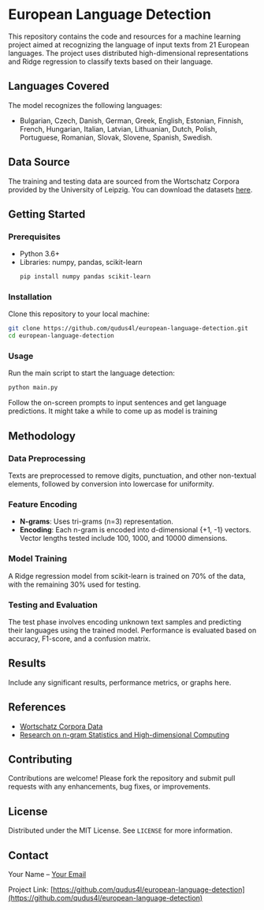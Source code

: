 
# European Language Detection

This repository contains the code and resources for a machine learning project aimed at recognizing the language of input texts from 21 European languages. The project uses distributed high-dimensional representations and Ridge regression to classify texts based on their language.

## Languages Covered
The model recognizes the following languages:
- Bulgarian, Czech, Danish, German, Greek, English, Estonian, Finnish, French, Hungarian, Italian, Latvian, Lithuanian, Dutch, Polish, Portuguese, Romanian, Slovak, Slovene, Spanish, Swedish.

## Data Source
The training and testing data are sourced from the Wortschatz Corpora provided by the University of Leipzig. You can download the datasets [here](https://wortschatz.uni-leipzig.de/en/download).

## Getting Started

### Prerequisites
- Python 3.6+
- Libraries: numpy, pandas, scikit-learn
  ```bash
  pip install numpy pandas scikit-learn
  ```

### Installation
Clone this repository to your local machine:
```bash
git clone https://github.com/qudus4l/european-language-detection.git
cd european-language-detection
```

### Usage
Run the main script to start the language detection:
```bash
python main.py
```
Follow the on-screen prompts to input sentences and get language predictions. It might take a while to come up as model is training

## Methodology

### Data Preprocessing
Texts are preprocessed to remove digits, punctuation, and other non-textual elements, followed by conversion into lowercase for uniformity.

### Feature Encoding
- **N-grams**: Uses tri-grams (n=3) representation.
- **Encoding**: Each n-gram is encoded into d-dimensional {+1, -1} vectors. Vector lengths tested include 100, 1000, and 10000 dimensions.

### Model Training
A Ridge regression model from scikit-learn is trained on 70% of the data, with the remaining 30% used for testing.

### Testing and Evaluation
The test phase involves encoding unknown text samples and predicting their languages using the trained model. Performance is evaluated based on accuracy, F1-score, and a confusion matrix.

## Results
Include any significant results, performance metrics, or graphs here.

## References
- [Wortschatz Corpora Data](https://wortschatz.uni-leipzig.de/en/download)
- [Research on n-gram Statistics and High-dimensional Computing](https://www.researchgate.net/publication/337293395_Distributed_Representation_of_n-gram_Statistics_for_Boosting_Self-organizing_Maps_with_Hyperdimensional_Computing)

## Contributing
Contributions are welcome! Please fork the repository and submit pull requests with any enhancements, bug fixes, or improvements.

## License
Distributed under the MIT License. See `LICENSE` for more information.

## Contact
Your Name – [Your Email](mailto:your.email@example.com)

Project Link: [https://github.com/qudus4l/european-language-detection](https://github.com/qudus4l/european-language-detection)

